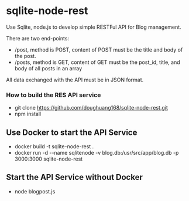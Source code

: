 # sqlite-node-rest

Use Sqlite, node.js to develop simple RESTFul API for Blog management. 

There are two end-points:

* /post, method is POST, content of POST must be the title and body of the post.
* /posts, method is GET, content of GET must be the post_id, title, and body of all  posts in an array

All data exchanged with the API must be in JSON format.

### How to build the RES API service ###

 
* git clone https://github.com/doughuang168/sqlite-node-rest.git
* npm install


## Use Docker to start the API Service

 

* docker build -t sqlite-node-rest .  
* docker run -d --name sqlitenode -v blog.db:/usr/src/app/blog.db -p 3000:3000 sqlite-node-rest

## Start the API Service without Docker


* node blogpost.js 
 